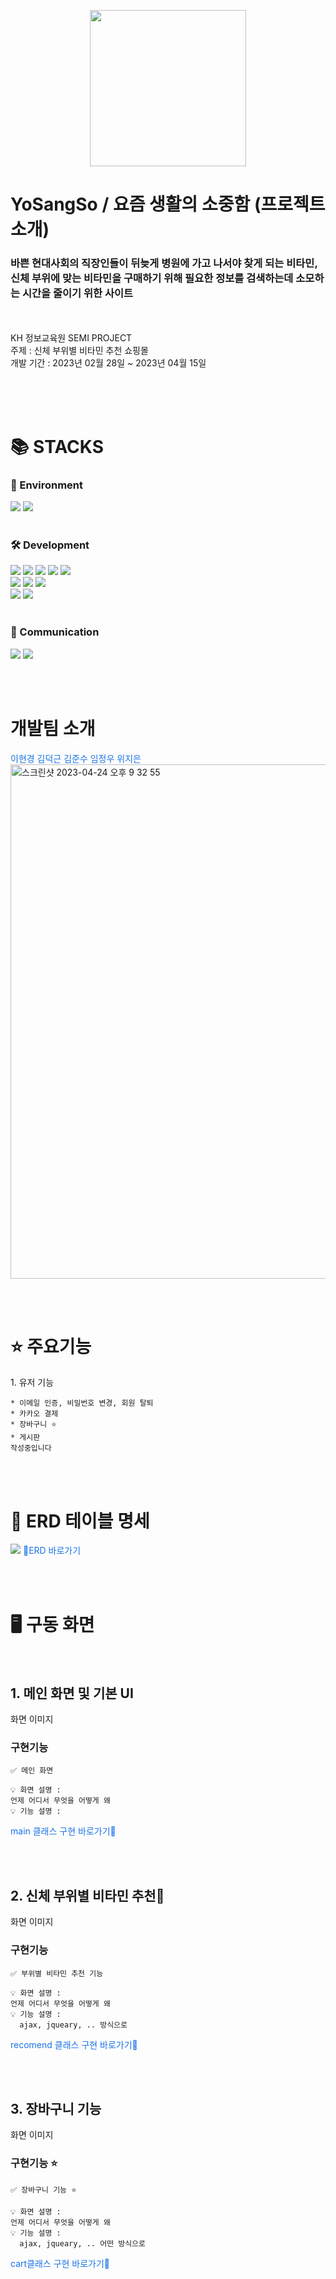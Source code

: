 <p align="center"><img width="250px" src="https://user-images.githubusercontent.com/84825191/234000186-313e49bf-bfae-472b-b186-97a2ed6af197.png" href="https://github.com/deokkeun/YoSangSo-main/tree/develop"></img></p>
<h1> YoSangSo / 요즘 생활의 소중함 (프로젝트 소개)</h1>
<h3>
바쁜 현대사회의 직장인들이 뒤늦게 병원에 가고 나서야 찾게 되는 비타민,
신체 부위에 맞는 비타민을 구매하기 위해 필요한 정보를 검색하는데 소모하는 시간을 줄이기 위한 사이트  
</h3>
<br><br>
<div>KH 정보교육원 SEMI PROJECT</div>
<div>주제 : 신체 부위별 비타민 추천 쇼핑몰</div>
<div>개발 기간 : 2023년 02월 28일 ~ 2023년 04월 15일</div>

<br><br><br>

<div align=left><h1>📚 STACKS</h1></div>
<div align=left> 
  <h3>🌱 Environment</h3>
  <img src="https://img.shields.io/badge/spring-6DB33F?style=for-the-badge&logo=spring&logoColor=white"> 
  <img src="https://img.shields.io/badge/VisualStudioCode-007acc?style=for-the-badge&logo=VisualStudioCode&logoColor=white"> 
  <br><br>

  <h3>🛠️ Development</h3>
  <img src="https://img.shields.io/badge/java-007396?style=for-the-badge&logo=java&logoColor=white"> 
  <img src="https://img.shields.io/badge/html5-E34F26?style=for-the-badge&logo=html5&logoColor=white"> 
  <img src="https://img.shields.io/badge/css-1572B6?style=for-the-badge&logo=css3&logoColor=white"> 
  <img src="https://img.shields.io/badge/javascript-F7DF1E?style=for-the-badge&logo=javascript&logoColor=black"> 
  <img src="https://img.shields.io/badge/jquery-0769AD?style=for-the-badge&logo=jquery&logoColor=white">
  <br>
  <img src="https://img.shields.io/badge/apache tomcat-F8DC75?style=for-the-badge&logo=apachetomcat&logoColor=white">
  <img src="https://img.shields.io/badge/oracle-F80000?style=for-the-badge&logo=oracle&logoColor=white"> 
  <img src="https://img.shields.io/badge/github-181717?style=for-the-badge&logo=github&logoColor=white">
  <br>
  <img src="https://img.shields.io/badge/fontawesome-339AF0?style=for-the-badge&logo=fontawesome&logoColor=white">
  <img src="https://img.shields.io/badge/bootstrap-7952B3?style=for-the-badge&logo=bootstrap&logoColor=white">
  <br><br>
  
  <h3>💬 Communication</h3>
  <img src="https://img.shields.io/badge/Notion-000000?style=for-the-badge&logo=Notion&logoColor=white">
  <img src="https://img.shields.io/badge/GoogleDrive-4285f4?style=for-the-badge&logo=GoogleDrive&logoColor=white">
</div>


<br><br>


<h1>개발팀 소개</h1>
<a href="" Style="text-decoration: none; color: #1A73E8;">이현경</a>
<a href="" Style="text-decoration: none; color: #1A73E8;">김덕근</a>
<a href="" Style="text-decoration: none; color: #1A73E8;">김준수</a>
<a href="" Style="text-decoration: none; color: #1A73E8;">임정우</a>
<a href="" Style="text-decoration: none; color: #1A73E8;">위지은</a>

<br>
<img width="823" alt="스크린샷 2023-04-24 오후 9 32 55" src="https://user-images.githubusercontent.com/84825191/233997224-90d751ca-430c-46a2-ae0e-54210b8fff1e.png">




<br><br>



<h1>⭐️ 주요기능</h1>
<div>1. 유저 기능</div>

```
* 이메일 인증, 비밀번호 변경, 회원 탈퇴
* 카카오 결제
* 장바구니 ⭐️
* 게시판
작성중입니다
```



<br><br>



<h1>🔑 ERD 테이블 명세</h1>
<img src="https://github.com/deokkeun/YoSangSo-main/assets/84825191/09b4823e-2e13-4b9c-8db5-722594b5b79f"/>
<a href="https://www.erdcloud.com/d/oQze9HxdMjbhNe2Zp" Style="text-decoration: none; color: #1A73E8;">ERD 바로가기</a>




<br><br>




<h1>🖥 구동 화면</h1>
<br>

<h2>1. 메인 화면 및 기본 UI</h2>
화면 이미지 
<h3>구현기능</h3>

```
✅ 메인 화면

💡 화면 설명 :
언제 어디서 무엇을 어떻게 왜
💡 기능 설명 :
```
<a href="" Style="text-decoration: none; color: #1A73E8;">main 클래스 구현 바로가기</a>



<br><br>



<h2>2. 신체 부위별 비타민 추천</h2>
화면 이미지 
<h3>구현기능</h3>

```
✅ 부위별 비타민 추천 기능
  
💡 화면 설명 :
언제 어디서 무엇을 어떻게 왜
💡 기능 설명 :
  ajax, jqueary, .. 방식으로
```
<a href="" Style="text-decoration: none; color: #1A73E8;">recomend 클래스 구현 바로가기</a>




<br><br>



<h2>3. 장바구니 기능</h2>
화면 이미지 
<h3>구현기능 ⭐️</h3>

```
✅ 장바구니 기능 ⭐️

💡 화면 설명 :
언제 어디서 무엇을 어떻게 왜
💡 기능 설명 :
  ajax, jqueary, .. 어떤 방식으로 
```
<a href="" Style="text-decoration: none; color: #1A73E8;">cart클래스 구현 바로가기</a>

<br><br>
